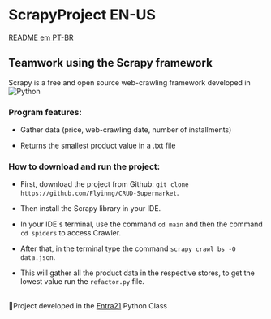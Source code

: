 # ScrapyProject EN-US

[README em PT-BR](https://github.com/Flyinng/ScrapyProject/blob/main/README-PT-BR.md)

## Teamwork using the Scrapy framework

Scrapy is a free and open source web-crawling framework developed in ![Python](https://img.shields.io/badge/python-3670A0?style=flat-square&logo=python&logoColor=ffdd54)

### Program features:

  + Gather data (price, web-crawling date, number of installments)

  + Returns the smallest product value in a .txt file

### How to download and run the project:

  + First, download the project from Github: ``git clone https://github.com/Flyinng/CRUD-Supermarket``.

  + Then install the Scrapy library in your IDE.

  + In your IDE's terminal, use the command ``cd main`` and then the command ``cd spiders`` to access Crawler.

  + After that, in the terminal type the command ``scrapy crawl bs -O data.json``.
  
  + This will gather all the product data in the respective stores, to get the lowest value run the ``refactor.py`` file.
<br>
📜Project developed in the <a href="https://www.entra21.com.br/">Entra21</a> Python Class



